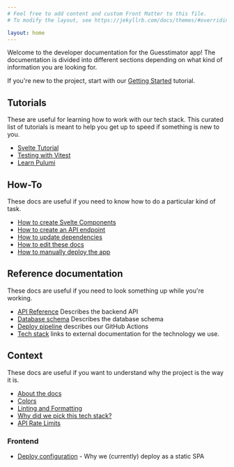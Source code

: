 ```yaml
---
# Feel free to add content and custom Front Matter to this file.
# To modify the layout, see https://jekyllrb.com/docs/themes/#overriding-theme-defaults

layout: home
---
```


Welcome to the developer documentation for the Guesstimator app! The documentation is divided into different sections depending on what kind of information you are looking for.

If you're new to the project, start with our [Getting Started](/tutorials/getting-started.md) tutorial.

## Tutorials

These are useful for learning how to work with our tech stack. This curated list of tutorials is meant to help you get up to speed if something is new to you.

- [Svelte Tutorial](https://svelte.dev/tutorial/basics)
- [Testing with Vitest](https://www.thisdot.co/blog/testing-with-vitest)
- [Learn Pulumi](https://www.pulumi.com/learn/)

## How-To

These docs are useful if you need to know how to do a particular kind of task.

- [How to create Svelte Components](/how-to/svelte-components.md)
- [How to create an API endpoint](/how-to/create-api-endpoint.md)
- [How to update dependencies](/how-to/update-dependencies.md)
- [How to edit these docs](/how-to/edit-docs.md)
- [How to manually deploy the app](/how-to/deploy-manually.md)

## Reference documentation

These docs are useful if you need to look something up while you're working.

- [API Reference](/reference/api.md) Describes the backend API
- [Database schema](/reference/database-schema.md) Describes the database schema
- [Deploy pipeline](/reference/build.md) describes our GitHub Actions
- [Tech stack](/reference/tech-stack.md) links to external documentation for the technology we use.

## Context

These docs are useful if you want to understand why the project is the way it is.

- [About the docs](/context/docs.md)
- [Colors](/context/frontend/colors.md)
- [Linting and Formatting](/context/linting-and-formatting.md)
- [Why did we pick this tech stack?](/context/why-tech-stack.md)
- [API Rate Limits](/context/infra/rate-limits.md)

### Frontend

- [Deploy configuration](/context/frontend/deploy.md) - Why we (currently) deploy as a static SPA

